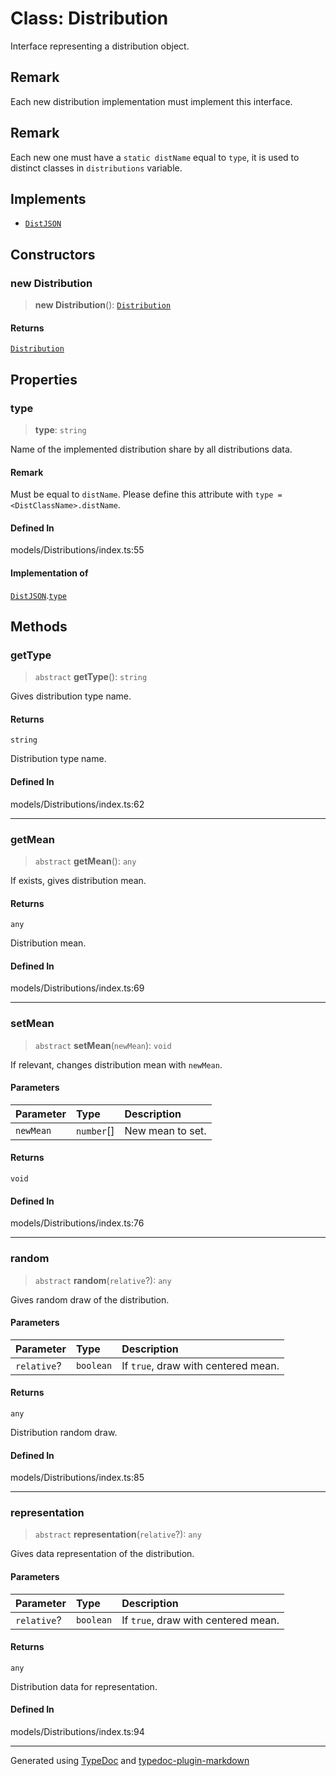 # Class: Distribution

Interface representing a distribution object.

## Remark

Each new distribution implementation must implement this interface.

## Remark

Each new one must have a `static distName` equal to `type`, it is used to distinct classes in `distributions` variable.

## Implements

-   [`DistJSON`](../../../../namespace.Interfaces/namespaces/namespace.Distribution/interfaces/interface.DistJSON.md)

## Constructors

### new Distribution

> **new Distribution**(): [`Distribution`](class.Distribution.md)

#### Returns

[`Distribution`](class.Distribution.md)

## Properties

### type

> **type**: `string`

Name of the implemented distribution share by all distributions data.

#### Remark

Must be equal to `distName`. Please define this attribute with `type = <DistClassName>.distName`.

#### Defined In

models/Distributions/index.ts:55

#### Implementation of

[`DistJSON`](../../../../namespace.Interfaces/namespaces/namespace.Distribution/interfaces/interface.DistJSON.md).[`type`](../../../../namespace.Interfaces/namespaces/namespace.Distribution/interfaces/interface.DistJSON.md#type)

## Methods

### getType

> `abstract` **getType**(): `string`

Gives distribution type name.

#### Returns

`string`

Distribution type name.

#### Defined In

models/Distributions/index.ts:62

---

### getMean

> `abstract` **getMean**(): `any`

If exists, gives distribution mean.

#### Returns

`any`

Distribution mean.

#### Defined In

models/Distributions/index.ts:69

---

### setMean

> `abstract` **setMean**(`newMean`): `void`

If relevant, changes distribution mean with `newMean`.

#### Parameters

| Parameter | Type       | Description      |
| :-------- | :--------- | :--------------- |
| `newMean` | `number`[] | New mean to set. |

#### Returns

`void`

#### Defined In

models/Distributions/index.ts:76

---

### random

> `abstract` **random**(`relative`?): `any`

Gives random draw of the distribution.

#### Parameters

| Parameter   | Type      | Description                         |
| :---------- | :-------- | :---------------------------------- |
| `relative`? | `boolean` | If `true`, draw with centered mean. |

#### Returns

`any`

Distribution random draw.

#### Defined In

models/Distributions/index.ts:85

---

### representation

> `abstract` **representation**(`relative`?): `any`

Gives data representation of the distribution.

#### Parameters

| Parameter   | Type      | Description                         |
| :---------- | :-------- | :---------------------------------- |
| `relative`? | `boolean` | If `true`, draw with centered mean. |

#### Returns

`any`

Distribution data for representation.

#### Defined In

models/Distributions/index.ts:94

---

Generated using [TypeDoc](https://typedoc.org/) and [typedoc-plugin-markdown](https://www.npmjs.com/package/typedoc-plugin-markdown)
